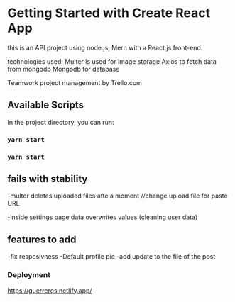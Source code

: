 # Getting Started with Create React App

this is an API project using node.js, Mern with a React.js front-end.

technologies used:
Multer is used for image storage
Axios to fetch data from mongodb
Mongodb for database

Teamwork project management by Trello.com

## Available Scripts

In the project directory, you can run:

### `yarn start`

### `yarn start`

## fails with stability

-multer deletes uploaded files afte a moment
//change upload file for paste URL

-inside settings page data overwrites values (cleaning user data)

## features to add

-fix resposivness
-Default profile pic
-add update to the file of the post

### Deployment

https://guerreros.netlify.app/

